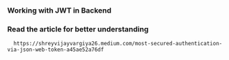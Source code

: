 ### Working with JWT in Backend

### Read the article for better understanding

```
  https://shreyvijayvargiya26.medium.com/most-secured-authentication-via-json-web-token-a45ae52a76df
  
```